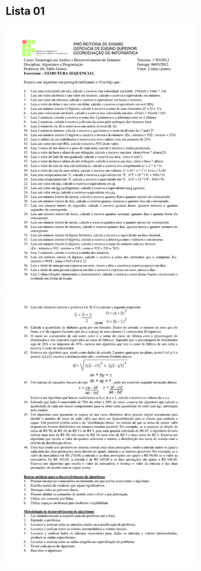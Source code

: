 # Lista 01

![pág. 1](file/Algoritmos_e_Programacao_2012-1__Exercicio-01-1.png)
![pág. 2](file/Algoritmos_e_Programacao_2012-1__Exercicio-01-2.png)